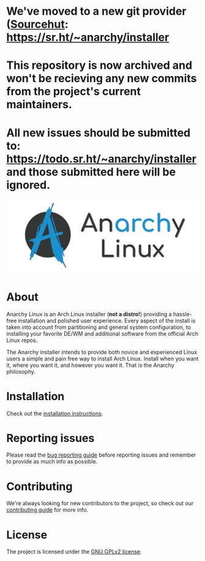 # We've moved to a new git provider ([Sourcehut](https://sourcehut.com): https://sr.ht/~anarchy/installer
# This repository is now archived and won't be recieving any new commits from the project's current maintainers.

# All new issues should be submitted to: https://todo.sr.ht/~anarchy/installer and those submitted here will be ignored.

![Anarchy logo](extra/banner.svg)

# About

Anarchy Linux is an Arch Linux installer (**not a distro!**) providing a
hassle-free installation and polished user experience.
Every aspect of the install is taken into account from partitioning and
general system configuration, to installing your favorite DE/WM and additional
software from the official Arch Linux repos.

The Anarchy installer intends to provide both novice and experienced Linux
users a simple and pain free way to install Arch Linux.
Install when you want it, where you want it, and however you want it.
That is the Anarchy philosophy.

# Installation

Check out the [installation instructions](doc/installation.md).

# Reporting issues

Please read the [bug reporting guide](doc/reporting-issues.md)
before reporting issues and remember to provide as much info as possible.

# Contributing

We're always looking for new contributors to the project,
so check out our [contributing guide](CONTRIBUTING.md) for more info.

# License

The project is licensed under the [GNU GPLv2 license](LICENSE).

